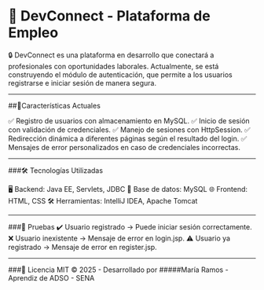 #  🚀 DevConnect - Plataforma de Empleo

🔒 DevConnect es una plataforma en desarrollo que conectará a profesionales con oportunidades laborales. Actualmente, se está construyendo el módulo de autenticación, que permite a los usuarios registrarse e iniciar sesión de manera segura.

---

##📌Características Actuales

✅ Registro de usuarios con almacenamiento en MySQL.
✅ Inicio de sesión con validación de credenciales.
✅ Manejo de sesiones con HttpSession.
✅ Redirección dinámica a diferentes páginas según el resultado del login.
✅ Mensajes de error personalizados en caso de credenciales incorrectas.

---

###🛠️ Tecnologías Utilizadas

🖥️ Backend: Java EE, Servlets, JDBC
💾 Base de datos: MySQL
🌐 Frontend: HTML, CSS
🛠️ Herramientas: IntelliJ IDEA, Apache Tomcat

---

###🧪 Pruebas
✔️ Usuario registrado → Puede iniciar sesión correctamente.
❌ Usuario inexistente → Mensaje de error en login.jsp.
⚠️ Usuario ya registrado → Mensaje de error en register.jsp.

---

###📜 Licencia
MIT © 2025 - Desarrollado por 
#####María Ramos - Aprendiz de ADSO - SENA
